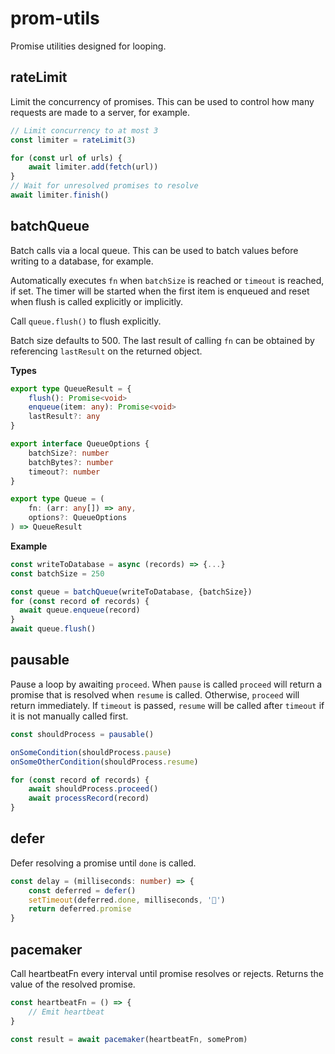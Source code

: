 # prom-utils

Promise utilities designed for looping.

## rateLimit

Limit the concurrency of promises. This can be used to control
how many requests are made to a server, for example.

```typescript
// Limit concurrency to at most 3
const limiter = rateLimit(3)

for (const url of urls) {
    await limiter.add(fetch(url))
}
// Wait for unresolved promises to resolve
await limiter.finish()
```

## batchQueue

Batch calls via a local queue. This can be used to batch values before
writing to a database, for example.

Automatically executes `fn` when `batchSize` is reached or `timeout` is
reached, if set. The timer will be started when the first item is
enqueued and reset when flush is called explicitly or implicitly.

Call `queue.flush()` to flush explicitly.

Batch size defaults to 500. The last result of calling `fn` can be
obtained by referencing `lastResult` on the returned object.

**Types**

```typescript
export type QueueResult = {
    flush(): Promise<void>
    enqueue(item: any): Promise<void>
    lastResult?: any
}

export interface QueueOptions {
    batchSize?: number
    batchBytes?: number
    timeout?: number
}

export type Queue = (
    fn: (arr: any[]) => any,
    options?: QueueOptions
) => QueueResult
```

**Example**

```typescript
const writeToDatabase = async (records) => {...}
const batchSize = 250

const queue = batchQueue(writeToDatabase, {batchSize})
for (const record of records) {
  await queue.enqueue(record)
}
await queue.flush()
```

## pausable

Pause a loop by awaiting `proceed`. When `pause` is called `proceed` will
return a promise that is resolved when `resume` is called. Otherwise,
`proceed` will return immediately. If `timeout` is passed, `resume` will
be called after `timeout` if it is not manually called first.

```typescript
const shouldProcess = pausable()

onSomeCondition(shouldProcess.pause)
onSomeOtherCondition(shouldProcess.resume)

for (const record of records) {
    await shouldProcess.proceed()
    await processRecord(record)
}
```

## defer

Defer resolving a promise until `done` is called.

```typescript
const delay = (milliseconds: number) => {
    const deferred = defer()
    setTimeout(deferred.done, milliseconds, '🦄')
    return deferred.promise
}
```

## pacemaker

Call heartbeatFn every interval until promise resolves or rejects.
Returns the value of the resolved promise.

```typescript
const heartbeatFn = () => {
    // Emit heartbeat
}

const result = await pacemaker(heartbeatFn, someProm)
```
